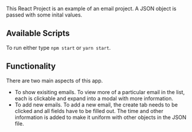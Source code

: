 This React Project is an example of an email project. A JSON object is passed with some inital values.

## Available Scripts

To run either type ```npm start``` or ```yarn start```.

## Functionality

There are two main aspects of this app.
- To show exisiting emails. To view more of a particular email in the list, each is clickable and expand into a modal with more information.
- To add new emails. To add a new email, the create tab needs to be clicked and all fields have to be filled out. The time and other information is added to make it uniform with other objects in the JSON file.
